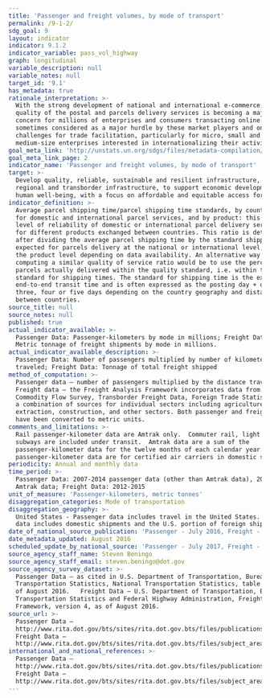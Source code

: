 ```yaml
---
title: 'Passenger and freight volumes, by mode of transport'
permalink: /9-1-2/
sdg_goal: 9
layout: indicator
indicator: 9.1.2
indicator_variable: pass_vol_highway
graph: longitudinal
variable_description: null
variable_notes: null
target_id: '9.1'
has_metadata: true
rationale_interpretation: >-
  With the strong development of national and international e-commerce, the
  quality of the postal and parcels delivery services is becoming a major
  concern for millions of enterprises and consumers transacting online. It is
  sometimes considered as a major hurdle by these market players and one of the
  challenges for trade facilitation, particularly for micro, small and
  medium-size enterprises interested in internationalizing their activities.
goal_meta_link: 'http://unstats.un.org/sdgs/files/metadata-compilation/Metadata-Goal-9.pdf'
goal_meta_link_page: 2
indicator_name: 'Passenger and freight volumes, by mode of transport'
target: >-
  Develop quality, reliable, sustainable and resilient infrastructure, including
  regional and transborder infrastructure, to support economic development and
  human well-being, with a focus on affordable and equitable access for all.
indicator_definition: >-
  Average parcel shipping time/parcel shipping time standards, by country, both
  for domestic and international parcel services, and by product: this is the
  level of reliability of domestic or international parcel delivery services and
  for different products exchanged between countries. This ratio is determined
  after dividing the average parcel shipping time by the standard shipping time
  expected for parcels delivery at the national or international level, and at
  the product level depending on data availability. An alternative way of
  computing a similar quality of service ratio would be to use the percentage of
  parcels actually delivered within the quality standard, i.e. within the
  standard for shipping times. The standard for shipping time is the expected
  end-to-end transit time and is often expressed as the posting day + one, two ,
  three, four or five days depending on the country geography and distance
  between countries.
source_title: null
source_notes: null
published: true
actual_indicator_available: >-
  Passenger Data: Passenger-kilometers by mode in millions; Freight Data -
  Metric tonnage of freight shipments by mode in millions.  
actual_indicator_available_description: >-
  Passenger Data: Number of passengers multiplied by number of kilometers
  traveled; Freight Data: Tonnage of total freight shipped
method_of_computation: >-
  Passenger data – number of passengers multiplied by the distance traveled.
  Freight data – the Freight Analysis Framework incorporates data from the 2012
  Commodity Flow Survey, Transborder Freight Data, Foreign Trade Statistics, and
  a combination of sources for individual sectors including agriculture, energy
  extraction, construction, and other sectors. Both passenger and freight data
  have been converted to metric units.
comments_and_limitations: >-
  Rail passenger-kilometer data are Amtrak only.  Commuter rail, light rail and
  subways are included under transit.  Amtrak data are a sum of the
  passenger-kilometer data for the twelve months of each calendar year.  Air
  passenger-kilometer data are for certified air carriers in domestic service.
periodicity: Annual and monthly data
time_period: >-
  Passenger Data: 2007-2014 passenger data (other than Amtrak data), 2007-2015
  Amtrak data; Freight Data: 2012-2015
unit_of_measure: 'Passenger-kilometers, metric tonnes'
disaggregation_categories: Mode of transportation
disaggregation_geography: >-
  United States - Passenger data includes travel in the United States.  Freight
  data includes domestic shipments and the U.S. portion of foreign shipments.
date_of_national_source_publication: 'Passenger - July 2016, Freight - August 2016'
date_metadata_updated: August 2016
scheduled_update_by_national_source: 'Passenger - July 2017, Freight - November 2016'
source_agency_staff_name: Steven Beningo
source_agency_staff_email: steven.beningo@dot.gov
source_agency_survey_dataset: >-
  Passenger Data – as cited in U.S. Department of Transportation, Bureau of
  Transportation Statistics, National Transportation Statistics, table 1-40M, as
  of August 2016.   Freight Data – U.S. Department of Transportation, Bureau of
  Transportation Statistics and Federal Highway Administration, Freight Analysis
  Framework, version 4, as of August 2016.
source_url: >-
  Passenger Data –
  http://www.rita.dot.gov/bts/sites/rita.dot.gov.bts/files/publications/national_transportation_statistics/html/table_01_40_m.html
  Freight Data –
  http://www.rita.dot.gov/bts/sites/rita.dot.gov.bts/files/subject_areas/freight_transportation/faf
international_and_national_references: >-
  Passenger Data –
  http://www.rita.dot.gov/bts/sites/rita.dot.gov.bts/files/publications/national_transportation_statistics/html/table_01_40_m.html
  Freight Data –
  http://www.rita.dot.gov/bts/sites/rita.dot.gov.bts/files/subject_areas/freight_transportation/faf
---
```

